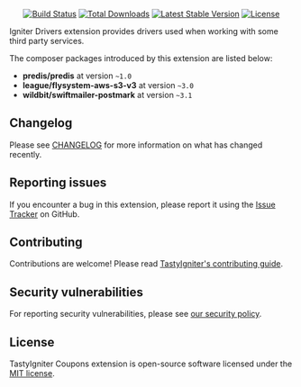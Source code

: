<p align="center">
    <a href="https://github.com/tastyigniter/ti-ext-drivers/actions"><img src="https://github.com/tastyigniter/ti-ext-drivers/actions/workflows/pipeline.yml/badge.svg" alt="Build Status"></a>
    <a href="https://packagist.org/packages/tastyigniter/ti-ext-drivers"><img src="https://img.shields.io/packagist/dt/tastyigniter/ti-ext-drivers" alt="Total Downloads"></a>
    <a href="https://packagist.org/packages/tastyigniter/ti-ext-drivers"><img src="https://img.shields.io/packagist/v/tastyigniter/ti-ext-drivers" alt="Latest Stable Version"></a>
    <a href="https://packagist.org/packages/tastyigniter/ti-ext-drivers"><img src="https://img.shields.io/packagist/l/tastyigniter/ti-ext-drivers" alt="License"></a>
</p>

Igniter Drivers extension provides drivers used when working with some third party services.

The composer packages introduced by this extension are listed below:

- **predis/predis** at version `~1.0`
- **league/flysystem-aws-s3-v3** at version `~3.0`
- **wildbit/swiftmailer-postmark** at version `~3.1`

## Changelog

Please see [CHANGELOG](https://github.com/tastyigniter/ti-ext-drivers/blob/master/CHANGELOG.md) for more information on what has changed recently.

## Reporting issues

If you encounter a bug in this extension, please report it using the [Issue Tracker](https://github.com/tastyigniter/ti-ext-drivers/issues) on GitHub.

## Contributing

Contributions are welcome! Please read [TastyIgniter's contributing guide](https://tastyigniter.com/docs/contribution-guide).

## Security vulnerabilities

For reporting security vulnerabilities, please see [our security policy](https://github.com/tastyigniter/ti-ext-drivers/security/policy).

## License

TastyIgniter Coupons extension is open-source software licensed under the [MIT license](https://github.com/tastyigniter/ti-ext-drivers/blob/master/LICENSE.md).
